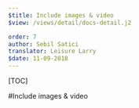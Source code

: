 ```yaml
---
$title: Include images & video
$view: /views/detail/docs-detail.j2

order: 7
author: Sebil Satici
translator: Leisure Larry
$date: 11-09-2018
---
```


[TOC]

#Include images & video
